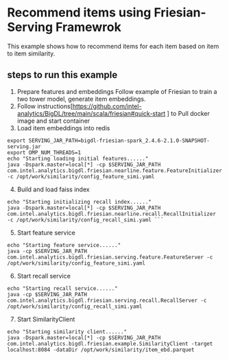 # Recommend items using Friesian-Serving Framewrok

This example shows how to recommend items for each item based on item to item similarity.

## steps to run this example

1. Prepare features and embeddings
   Follow example of Friesian to train a two tower model, generate item embeddings.
2. Follow instructions[https://github.com/intel-analytics/BigDL/tree/main/scala/friesian#quick-start
   ] to Pull docker image and start container
3. Load item embeddings into redis
```
export SERVING_JAR_PATH=bigdl-friesian-spark_2.4.6-2.1.0-SNAPSHOT-serving.jar
export OMP_NUM_THREADS=1
echo "Starting loading initial features......"
java -Dspark.master=local[*] -cp $SERVING_JAR_PATH com.intel.analytics.bigdl.friesian.nearline.feature.FeatureInitializer -c /opt/work/similarity/config_feature_simi.yaml

```
4. Build and load faiss index
```
echo "Starting initializing recall index......"
java -Dspark.master=local[*] -cp $SERVING_JAR_PATH com.intel.analytics.bigdl.friesian.nearline.recall.RecallInitializer  -c /opt/work/similarity/config_recall_simi.yaml ```
```
5. Start feature service
```
echo "Starting feature service......"
java -cp $SERVING_JAR_PATH com.intel.analytics.bigdl.friesian.serving.feature.FeatureServer -c /opt/work/similarity/config_feature_simi.yaml 
```
6. Start recall service
```
echo "Starting recall service......"
java -cp $SERVING_JAR_PATH com.intel.analytics.bigdl.friesian.serving.recall.RecallServer -c /opt/work/similarity/config_recall_simi.yaml 
```
7. Start SimilarityClient
```
echo "Starting similarity client......"
java -Dspark.master=local[*] -cp $SERVING_JAR_PATH com.intel.analytics.bigdl.friesian.example.SimilarityClient -target localhost:8084 -dataDir /opt/work/similarity/item_ebd.parquet
```




